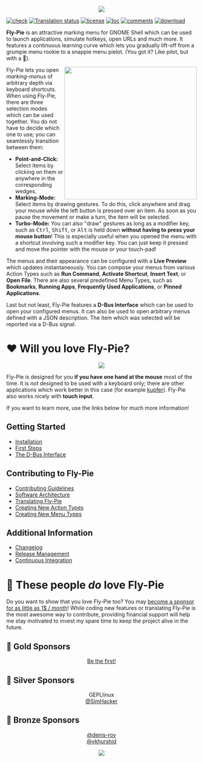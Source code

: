 <p align="center">
  <img src ="docs/pics/logo.gif" />
</p>

[![check](https://github.com/Schneegans/Fly-Pie/workflows/Checks/badge.svg?branch=develop)](https://github.com/Schneegans/Fly-Pie/actions)
[![Translation status](https://hosted.weblate.org/widgets/fly-pie/-/svg-badge.svg)](https://hosted.weblate.org/engage/fly-pie/)
[![license](https://img.shields.io/badge/license-MIT-purple.svg)](LICENSE)
[![loc](https://img.shields.io/endpoint?url=https://gist.githubusercontent.com/Schneegans/8f6459c2417de7534f64d98360dde865/raw/loc.json)](scripts/cloc.sh)
[![comments](https://img.shields.io/endpoint?url=https://gist.githubusercontent.com/Schneegans/8f6459c2417de7534f64d98360dde865/raw/comments.json)](scripts/cloc.sh)
[![download](https://img.shields.io/badge/download-extensions.gnome.org-e67f4d.svg)](https://extensions.gnome.org/extension/3433/fly-pie)

**Fly-Pie** is an attractive marking menu for GNOME Shell which can be used to launch applications, simulate hotkeys, open URLs and much more.
It features a continuous learning curve which lets you gradually lift-off from a grumpie menu rookie to a snappie menu pielot.
(You got it? Like pilot, but with a :cake:).

<a href="https://youtu.be/U22VxoT-tNU"><img align="right" width="350px" src ="docs/pics/player.jpg" /></a>

Fly-Pie lets you open _marking-menus_ of arbitrary depth via keyboard shortcuts.
When using Fly-Pie, there are three selection modes which can be used together. You do not have to decide which one to use; you can seamlessly transition between them:

* **Point-and-Click:** Select items by clicking on them or anywhere in the corresponding wedges.
* **Marking-Mode:** Select items by drawing gestures. To do this, click anywhere and drag your mouse while the left button is pressed over an item. As soon as you pause the movement or make a turn, the item will be selected.
* **Turbo-Mode:** You can also "draw" gestures as long as a modifier key, such as <kbd>Ctrl</kbd>, <kbd>Shift</kbd>, or <kbd>Alt</kbd> is held down **without having to press your mouse button**! This is especially useful when you opened the menu with a shortcut involving such a modifier key. You can just keep it pressed and move the pointer with the mouse or your touch-pad!

The menus and their appearance can be configured with a **Live Preview** which updates instantaneously.
You can compose your menus from various Action Types such as **Run Command**, **Activate Shortcut**, **Insert Text**, or **Open File**.
There are also several predefined Menu Types, such as **Bookmarks**, **Running Apps**, **Frequently Used Applications**, or **Pinned Applications**.

Last but not least, Fly-Pie features a **D-Bus Interface** which can be used to open your configured menus. It can also be used to open arbitrary menus defined with a JSON description. The item which was selected will be reported via a D-Bus signal.


# :heart: Will you love Fly-Pie?

<p align="center">
  <img src ="docs/pics/banner-05.jpg" />
</p>

Fly-Pie is designed for you **if you have one hand at the mouse** most of the time.
It is _not_ designed to be used with a keyboard only; there are other
applications which work better in this case (for example [kupfer](https://github.com/kupferlauncher/kupfer)).
Fly-Pie also works nicely with **touch input**.

If you want to learn more, use the links below for much more information!

## Getting Started

* [Installation](docs/installation.md)
* [First Steps](docs/first-steps.md)
* [The D-Bus Interface](docs/dbus-interface.md)

## Contributing to Fly-Pie

* [Contributing Guidelines](docs/contributing.md)
* [Software Architecture](docs/software-architecture.md)
* [Translating Fly-Pie](docs/translating.md)
* [Creating New Action Types](docs/creating-actions.md)
* [Creating New Menu Types](docs/creating-menus.md)

## Additional Information

* [Changelog](docs/changelog.md)
* [Release Management](docs/release-management.md)
* [Continuous Integration](docs/continuous-integration.md)

# :revolving_hearts: These people _do_ love Fly-Pie

Do you want to show that you love Fly-Pie too? You may <a href="https://github.com/sponsors/Schneegans">become a sponsor for as little as 1$ / month</a>!
While coding new features or translating Fly-Pie is the most awesome way to contribute, providing financial support will help me stay motivated to invest my spare time to keep the project alive in the future.

## :1st_place_medal: Gold Sponsors
<p align="center">
  <a href="https://github.com/sponsors/Schneegans">Be the first!</a>
</p>

## :2nd_place_medal: Silver Sponsors
<p align="center">
  GEPLlinux<br>
  <a href="https://github.com/SimHacker">@SimHacker</a><br>
</p>

## :3rd_place_medal: Bronze Sponsors
<p align="center">
  <a href="https://github.com/denis-roy">@denis-roy</a><br>
  <a href="https://github.com/ykhurshid">@ykhurshid</a>
</p>

<p align="center"><img src ="docs/pics/hr.svg" /></p>
